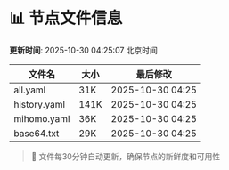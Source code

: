 # 📊 节点文件信息

**更新时间**: 2025-10-30 04:25:07 北京时间

| 文件名 | 大小 | 最后修改 |
|--------|------|----------|
| all.yaml | 31K | 2025-10-30 04:25 |
| history.yaml | 141K | 2025-10-30 04:25 |
| mihomo.yaml | 36K | 2025-10-30 04:25 |
| base64.txt | 29K | 2025-10-30 04:25 |

> 🔄 文件每30分钟自动更新，确保节点的新鲜度和可用性
